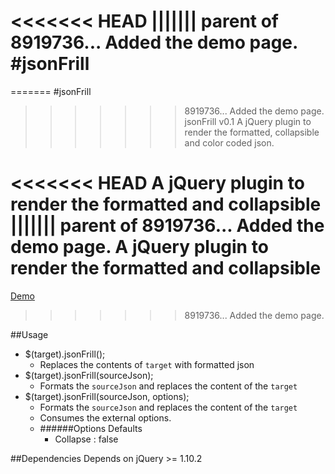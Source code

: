 <<<<<<< HEAD
||||||| parent of 8919736... Added the demo page.
#jsonFrill
=========

=======
#jsonFrill

>>>>>>> 8919736... Added the demo page.
jsonFrill v0.1
A jQuery plugin to render the formatted, collapsible and color coded json.

<<<<<<< HEAD
A jQuery plugin to render the formatted and collapsible
||||||| parent of 8919736... Added the demo page.
A jQuery plugin to render the formatted and collapsible 
=======
[Demo](http://sparuvu.github.io/jsonFrill)
>>>>>>> 8919736... Added the demo page.

##Usage
* $(target).jsonFrill();
	* Replaces the contents of `target` with formatted json
* $(target).jsonFrill(sourceJson);
	* Formats the `sourceJson` and replaces the content of the `target`
* $(target).jsonFrill(sourceJson, options);
	* Formats the `sourceJson` and replaces the content of the `target`
	* Consumes the external options.
	* ######Options Defaults
		* Collapse	: false

##Dependencies
Depends on jQuery >= 1.10.2
